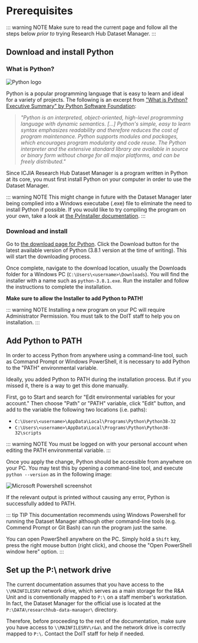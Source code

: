 # Prerequisites

::: warning NOTE
Make sure to read the current page and follow all the steps below _prior to_ trying Research Hub Dataset Manager.
:::

## Download and install Python

### What is Python?

![Python logo](https://www.python.org/static/community_logos/python-logo-generic.svg)

Python is a popular programming language that is easy to learn and ideal for a variety of projects. The following is an excerpt from ["What is Python? Executive Summary" by Python Software Foundation](https://www.python.org/doc/essays/blurb/):

> _"Python is an interpreted, object-oriented, high-level programming language with dynamic semantics. [...] Python's simple, easy to learn syntax emphasizes readability and therefore reduces the cost of program maintenance. Python supports modules and packages, which encourages program modularity and code reuse. The Python interpreter and the extensive standard library are available in source or binary form without charge for all major platforms, and can be freely distributed."_

Since ICJIA Research Hub Dataset Manager is a program written in Python at its core, you must first install Python on your computer in order to use the Dataset Manager.

::: warning NOTE
This might change in future with the Dataset Manager later being complied into a Windows executabe (.exe) file to eliminate the need to install Python if possible. If you would like to try compiling the program on your own, take a look at [the PyInstaller documentation](http://www.pyinstaller.org/).
:::

### Download and install

Go to [the download page for Python](https://www.python.org/downloads/). Click the Download button for the latest available version of Python (3.8.1 version at the time of writing). This will start the downloading process.

Once complete, navigate to the download location, usually the Downloads folder for a Windows PC (`C:\Users\<username>\Downloads`). You will find the installer with a name such as `python-3.8.1.exe`. Run the installer and follow the instructions to complete the installation.

**Make sure to allow the Installer to add Python to PATH!**

::: warning NOTE
Installing a new program on your PC will require Administrator Permission. You must talk to the DoIT staff to help you on installation.
:::

## Add Python to PATH

In order to access Python from anywhere using a command-line tool, such as Command Prompt or Windows PowerShell, it is necessary to add Python to the "PATH" environmental variable.

Ideally, you added Python to PATH during the installation process. But if you missed it, there is a way to get this done manually.

First, go to Start and search for "Edit environmental variables for your account." Then choose "Path" or "PATH" variable, click "Edit" button, and add to the variable the following two locations (i.e. paths):

- `C:\Users\<username>\AppData\Local\Programs\Python\Python38-32`
- `C:\Users\<username>\AppData\Local\Programs\Python\Python38-32\scripts`

::: warning NOTE
You must be logged on with your personal account when editing the PATH environmental variable.
:::

Once you apply the change, Python should be accessible from anywhere on your PC. You may test this by opening a command-line tool, and execute `python --version` as in the following image:

<img :src="$withBase('/assets/img/prerequisites_1.png')" alt="Microsoft Powershell screenshot">

If the relevant output is printed without causing any error, Python is successfully added to PATH.

::: tip TIP
This documentation recommends using Windows Powershell for running the Dataset Manager although other command-line tools (e.g. Commend Prompt or Git Bash) can run the program just the same.

You can open PowerShell anywhere on the PC. Simply hold a `Shift` key, press the right mouse button (right click), and choose the "Open PowerShell window here" option.
:::

## Set up the P:\ network drive

The current documentation assumes that you have access to the `\\MAINFILESRV` network drive, which serves as a main storage for the R&A Unit and is conventionally mapped to `P:\` on a staff member's workstation. In fact, the Dataset Manager for the official use is located at the `P:\DATA\researchhub-data-manager\` directory.

Therefore, before proceeding to the rest of the documentation, make sure you have access to `\\MAINFILESRV\r&a\` and the network drive is correctly mapped to `P:\`. Contact the DoIT staff for help if needed.
